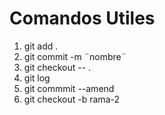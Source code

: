 # Comandos Utiles
1. git add .
2. git commit -m ¨nombre¨
3. git checkout -- .
4. git log
5. git commmit --amend
6. git checkout -b rama-2